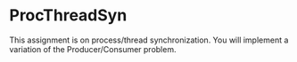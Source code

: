 # ProcThreadSyn
This assignment is on process/thread synchronization. You will implement a variation of the Producer/Consumer problem.
